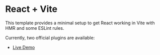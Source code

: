 # React + Vite

This template provides a minimal setup to get React working in Vite with HMR and some ESLint rules.

Currently, two official plugins are available:

- [Live Demo](https://github.com/vitejs/vite-plugin-react/blob/main/packages/plugin-react/README.md) 
